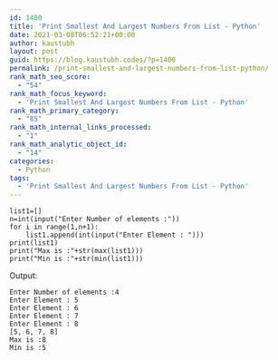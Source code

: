 ```yaml
---
id: 1400
title: 'Print Smallest And Largest Numbers From List - Python'
date: 2021-03-08T06:52:21+00:00
author: kaustubh
layout: post
guid: https://blog.kaustubh.codes/?p=1400
permalink: /print-smallest-and-largest-numbers-from-list-python/
rank_math_seo_score:
  - "54"
rank_math_focus_keyword:
  - 'Print Smallest And Largest Numbers From List - Python'
rank_math_primary_category:
  - "85"
rank_math_internal_links_processed:
  - "1"
rank_math_analytic_object_id:
  - "14"
categories:
  - Python
tags:
  - 'Print Smallest And Largest Numbers From List - Python'
---
```

<pre class="wp-block-code"><code>list1=&#91;]
n=int(input("Enter Number of elements :"))
for i in range(1,n+1):
    list1.append(int(input("Enter Element : ")))
print(list1)
print("Max is :"+str(max(list1)))
print("Min is :"+str(min(list1)))
</code></pre>

Output:

<pre class="wp-block-code"><code>Enter Number of elements :4
Enter Element : 5
Enter Element : 6
Enter Element : 7
Enter Element : 8
&#91;5, 6, 7, 8]
Max is :8
Min is :5</code></pre>